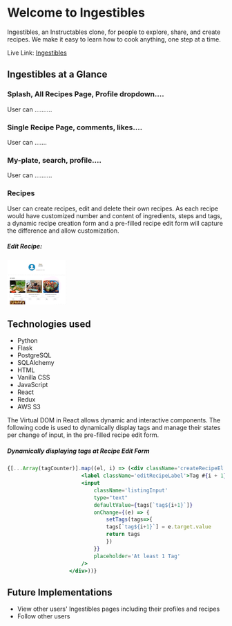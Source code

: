 # Welcome to Ingestibles

Ingestibles, an Instructables clone, for people to explore, share, and create recipes. We make it easy to learn how to cook anything, one step at a time.

Live Link: [Ingestibles](https://ingestibles-app.herokuapp.com/)


## Ingestibles at a Glance

### Splash, All Recipes Page, Profile dropdown....
User can ..........

### Single Recipe Page, comments, likes....
User can .......

### My-plate, search, profile....
User can ..........

### Recipes
User can create recipes, edit and delete their own recipes. As each recipe would have customized number and content of ingredients, steps and tags, a dynamic recipe creation form and a pre-filled recipe edit form will capture the difference and allow customization.

##### Edit Recipe:
![Edit Recipes at a glance](/react-app/src/static/readMe/editRecipe.gif) 


## Technologies used
* Python
* Flask
* PostgreSQL
* SQLAlchemy
* HTML
* Vanilla CSS
* JavaScript
* React
* Redux
* AWS S3

The Virtual DOM in React allows dynamic and interactive components. The following code is used to dynamically display tags and manage their states per change of input, in the pre-filled recipe edit form. 

##### Dynamically displaying tags at Recipe Edit Form
```jsx
{[...Array(tagCounter)].map((el, i) => (<div className='createRecipeEl' key={`tag${i + 1}`}>
                        <label className='editRecipeLabel'>Tag #{i + 1} </label>
                        <input
                            className='listingInput'
                            type="text"
                            defaultValue={tags[`tag${i+1}`]}
                            onChange={(e) => {
                                setTags(tags=>{
                                tags[`tag${i+1}`] = e.target.value
                                return tags
                                })
                            }}
                            placeholder='At least 1 Tag'
                        />
                    </div>))}
```

## Future Implementations
- View other users' Ingestibles pages including their profiles and recipes
- Follow other users
